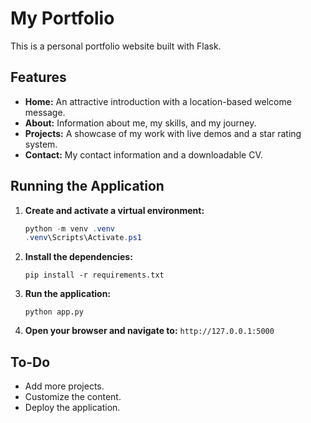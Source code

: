 # My Portfolio

This is a personal portfolio website built with Flask.

## Features

*   **Home:** An attractive introduction with a location-based welcome message.
*   **About:** Information about me, my skills, and my journey.
*   **Projects:** A showcase of my work with live demos and a star rating system.
*   **Contact:** My contact information and a downloadable CV.

## Running the Application

1.  **Create and activate a virtual environment:**
    ```powershell
    python -m venv .venv
    .venv\Scripts\Activate.ps1
    ```

2.  **Install the dependencies:**
    ```
    pip install -r requirements.txt
    ```

3.  **Run the application:**
    ```
    python app.py
    ```

4.  **Open your browser and navigate to:** `http://127.0.0.1:5000`

## To-Do

*   Add more projects.
*   Customize the content.
*   Deploy the application.
